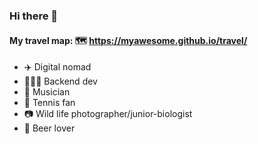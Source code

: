 ### Hi there 👋

#### My travel map: 🗺️ https://myawesome.github.io/travel/

- ✈️ Digital nomad
- 🧑🏿‍💻 Backend dev
- 🎼 Musician
- 🎾 Tennis fan
- 📷 Wild life photographer/junior-biologist
- 🍺 Beer lover
